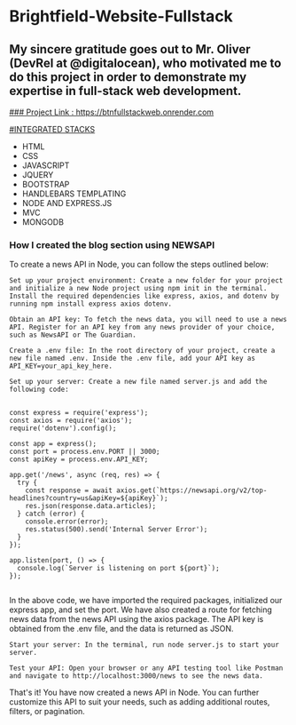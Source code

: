 # Brightfield-Website-Fullstack
## My sincere gratitude goes out to Mr. Oliver (DevRel at @digitalocean), who motivated me to do this project in order to demonstrate my expertise in full-stack web development.

<ins>### Project Link : https://btnfullstackweb.onrender.com  <ins>


<ins>#INTEGRATED STACKS</ins>
* HTML
* CSS
* JAVASCRIPT
* JQUERY 
* BOOTSTRAP
* HANDLEBARS TEMPLATING
* NODE AND EXPRESS.JS
* MVC
* MONGODB




### How I created the blog section using NEWSAPI 
To create a news API in Node, you can follow the steps outlined below:

    Set up your project environment: Create a new folder for your project and initialize a new Node project using npm init in the terminal. Install the required dependencies like express, axios, and dotenv by running npm install express axios dotenv.

    Obtain an API key: To fetch the news data, you will need to use a news API. Register for an API key from any news provider of your choice, such as NewsAPI or The Guardian.

    Create a .env file: In the root directory of your project, create a new file named .env. Inside the .env file, add your API key as API_KEY=your_api_key_here.

    Set up your server: Create a new file named server.js and add the following code:

```

const express = require('express');
const axios = require('axios');
require('dotenv').config();

const app = express();
const port = process.env.PORT || 3000;
const apiKey = process.env.API_KEY;

app.get('/news', async (req, res) => {
  try {
    const response = await axios.get(`https://newsapi.org/v2/top-headlines?country=us&apiKey=${apiKey}`);
    res.json(response.data.articles);
  } catch (error) {
    console.error(error);
    res.status(500).send('Internal Server Error');
  }
});

app.listen(port, () => {
  console.log(`Server is listening on port ${port}`);
});


```

In the above code, we have imported the required packages, initialized our express app, and set the port. We have also created a route for fetching news data from the news API using the axios package. The API key is obtained from the .env file, and the data is returned as JSON.

    Start your server: In the terminal, run node server.js to start your server.

    Test your API: Open your browser or any API testing tool like Postman and navigate to http://localhost:3000/news to see the news data.

That's it! You have now created a news API in Node. You can further customize this API to suit your needs, such as adding additional routes, filters, or pagination.
